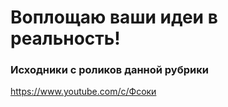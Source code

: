 # Воплощаю ваши идеи в реальность!

### Исходники с роликов данной рубрики

https://www.youtube.com/c/Фсоки